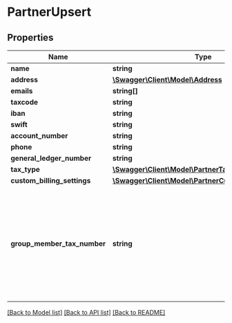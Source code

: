 # PartnerUpsert

## Properties
Name | Type | Description | Notes
------------ | ------------- | ------------- | -------------
**name** | **string** |  | 
**address** | [**\Swagger\Client\Model\Address**](Address.md) |  | 
**emails** | **string[]** |  | [optional] 
**taxcode** | **string** |  | [optional] 
**iban** | **string** |  | [optional] 
**swift** | **string** |  | [optional] 
**account_number** | **string** |  | [optional] 
**phone** | **string** |  | [optional] 
**general_ledger_number** | **string** |  | [optional] 
**tax_type** | [**\Swagger\Client\Model\PartnerTaxType**](PartnerTaxType.md) |  | [optional] 
**custom_billing_settings** | [**\Swagger\Client\Model\PartnerCustomBillingSettings**](PartnerCustomBillingSettings.md) |  | [optional] 
**group_member_tax_number** | **string** | The tax number of group member. Send tax number for update. Send empty string for delete. Ignored if omitted. | [optional] 

[[Back to Model list]](../../README.md#documentation-for-models) [[Back to API list]](../../README.md#documentation-for-api-endpoints) [[Back to README]](../../README.md)

